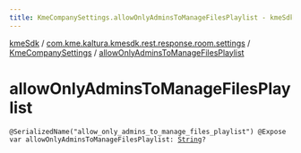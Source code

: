 ```yaml
---
title: KmeCompanySettings.allowOnlyAdminsToManageFilesPlaylist - kmeSdk
---
```


[kmeSdk](../../index.html) / [com.kme.kaltura.kmesdk.rest.response.room.settings](../index.html) / [KmeCompanySettings](index.html) / [allowOnlyAdminsToManageFilesPlaylist](./allow-only-admins-to-manage-files-playlist.html)

# allowOnlyAdminsToManageFilesPlaylist

`@SerializedName("allow_only_admins_to_manage_files_playlist") @Expose var allowOnlyAdminsToManageFilesPlaylist: `[`String`](https://kotlinlang.org/api/latest/jvm/stdlib/kotlin/-string/index.html)`?`